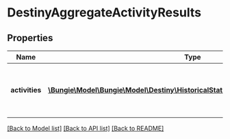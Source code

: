 # DestinyAggregateActivityResults

## Properties
Name | Type | Description | Notes
------------ | ------------- | ------------- | -------------
**activities** | [**\Bungie\Model\\Bungie\Model\Destiny\HistoricalStats\DestinyAggregateActivityStats[]**](DestinyAggregateActivityStats.md) | List of all activities the player has participated in. | [optional] 

[[Back to Model list]](../README.md#documentation-for-models) [[Back to API list]](../README.md#documentation-for-api-endpoints) [[Back to README]](../README.md)


